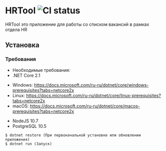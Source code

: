 # HRTool ![CI status](https://img.shields.io/badge/build-passing-brightgreen.svg)

HRTool это приложение для работы со списком вакансий в рамках отдела HR

## Установка

### Требования
* Необходимые требования: 
* .NET Core 2.1
- Windows: https://docs.microsoft.com/ru-ru/dotnet/core/windows-prerequisites?tabs=netcore2x
- Linux: https://docs.microsoft.com/ru-ru/dotnet/core/linux-prerequisites?tabs=netcore2x
- macOS: https://docs.microsoft.com/ru-ru/dotnet/core/macos-prerequisites?tabs=netcore2x
* NodeJS 10.7
* PostgreSQL 10.5
```
$ dotnet restore (При первоначальной установке или обновлении приложения)
$ dotnet run (Запуск)
```